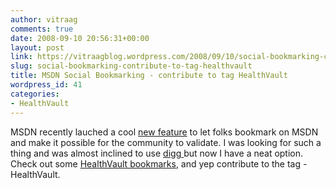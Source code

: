 ```yaml
---
author: vitraag
comments: true
date: 2008-09-10 20:56:31+00:00
layout: post
link: https://vitraagblog.wordpress.com/2008/09/10/social-bookmarking-contribute-to-tag-healthvault/
slug: social-bookmarking-contribute-to-tag-healthvault
title: MSDN Social Bookmarking - contribute to tag HealthVault
wordpress_id: 41
categories:
- HealthVault
---
```


MSDN recently lauched a cool [new feature](http://social.msdn.microsoft.com/en-US/#sort=week&page=0&filter=allcontent) to let folks bookmark on MSDN and make it possible for the community to validate. I was looking for such a thing and was almost inclined to use [digg ](http://digg.com/)but now I have a neat option. Check out some [HealthVault bookmarks](http://social.msdn.microsoft.com/en-US/#sort=week&page=0&filter=allcontent&tags=healthvault), and yep contribute to the tag - HealthVault.


